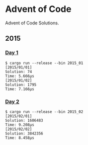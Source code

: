 # Advent of Code

Advent of Code Solutions.

## 2015

### [Day 1](src/bin/2015_01.rs)

```shell
$ cargo run --release --bin 2015_01
[2015/01/01]
Solution: 74
Time: 5.666µs
[2015/01/02]
Solution: 1795
Time: 7.166µs
```

### [Day 2](src/bin/2015_02.rs)

```shell
$ cargo run --release --bin 2015_02
[2015/02/01]
Solution: 1606483
Time: 9.208µs
[2015/02/02]
Solution: 3842356
Time: 8.458µs
```
